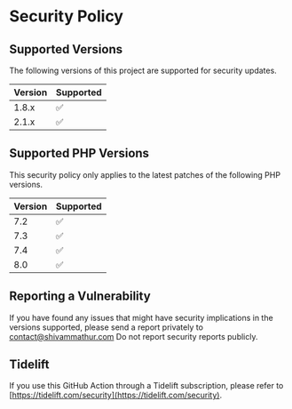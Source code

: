 # Security Policy

## Supported Versions

The following versions of this project are supported for security updates.

| Version | Supported          |
| ------- | ------------------ |
| 1.8.x   | :white_check_mark: |
| 2.1.x   | :white_check_mark: |

## Supported PHP Versions

This security policy only applies to the latest patches of the following PHP versions.

| Version | Supported          |
| ------- | ------------------ |
| 7.2     | :white_check_mark: |
| 7.3     | :white_check_mark: |
| 7.4     | :white_check_mark: |
| 8.0     | :white_check_mark: |

## Reporting a Vulnerability

If you have found any issues that might have security implications in the versions supported, please send a report privately to [contact@shivammathur.com](mailto:contact@shivammathur.com)
Do not report security reports publicly.

## Tidelift

If you use this GitHub Action through a Tidelift subscription, please refer to [https://tidelift.com/security](https://tidelift.com/security).